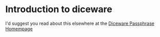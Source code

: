 # Introduction to diceware

I'd suggest you read about this elsewhere at the [Diceware Passphrase Homempage](http://world.std.com/~reinhold/diceware.html)

